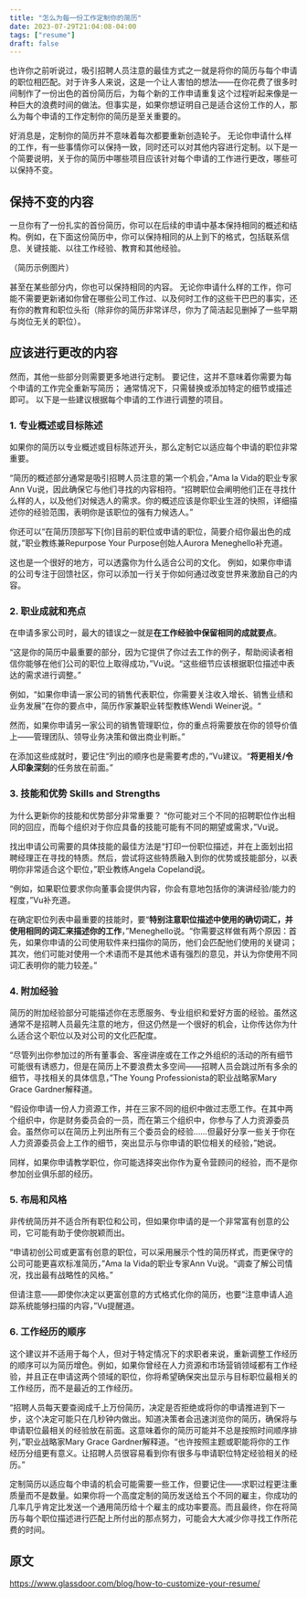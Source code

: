 ```yaml
---
title: "怎么为每一份工作定制你的简历"
date: 2023-07-29T21:04:08-04:00
tags: ["resume"]
draft: false
---
```



也许你之前听说过，吸引招聘人员注意的最佳方式之一就是将你的简历与每个申请的职位相匹配。对于许多人来说，这是一个让人害怕的想法——在你花费了很多时间制作了一份出色的首份简历后，为每个新的工作申请重复这个过程听起来像是一种巨大的浪费时间的做法。但事实是，如果你想证明自己是适合这份工作的人，那么为每个申请的工作定制你的简历是至关重要的。

好消息是，定制你的简历并不意味着每次都要重新创造轮子。
无论你申请什么样的工作，有一些事情你可以保持一致，同时还可以对其他内容进行定制。以下是一个简要说明，关于你的简历中哪些项目应该针对每个申请的工作进行更改，哪些可以保持不变。

## 保持不变的内容 

一旦你有了一份扎实的首份简历，你可以在后续的申请中基本保持相同的概述和结构。例如，在下面这份简历中，你可以保持相同的从上到下的格式，包括联系信息、关键技能、以往工作经验、教育和其他经验。

（简历示例图片）

甚至在某些部分内，你也可以保持相同的内容。
无论你申请什么样的工作，你可能不需要更新诸如你曾在哪些公司工作过、以及何时工作的这些干巴巴的事实，还有你的教育和职位头衔（除非你的简历非常详尽，你为了简洁起见删掉了一些早期与岗位无关的职位）。

## 应该进行更改的内容 

然而，其他一些部分则需要更多地进行定制。
要记住，这并不意味着你需要为每个申请的工作完全重新写简历；
通常情况下，只需替换或添加特定的细节或描述即可。
以下是一些建议根据每个申请的工作进行调整的项目。

### 1. 专业概述或目标陈述 

如果你的简历以专业概述或目标陈述开头，那么定制它以适应每个申请的职位非常重要。

“简历的概述部分通常是吸引招聘人员注意的第一个机会，”Ama la Vida的职业专家Ann Vu说，因此确保它与他们寻找的内容相符。“招聘职位会阐明他们正在寻找什么样的人，以及他们对候选人的需求。你的概述应该是你职业生涯的快照，详细描述你的经验范围，表明你是该职位的强有力候选人。”

你还可以“在简历顶部写下[你]目前的职位或申请的职位，简要介绍你最出色的成就，”职业教练兼Repurpose Your Purpose创始人Aurora Meneghello补充道。

这也是一个很好的地方，可以透露你为什么适合公司的文化。
例如，如果你申请的公司专注于回馈社区，你可以添加一行关于你如何通过改变世界来激励自己的内容。

### 2. 职业成就和亮点 

在申请多家公司时，最大的错误之一就是**在工作经验中保留相同的成就要点**。

“这是你的简历中最重要的部分，因为它提供了你过去工作的例子，帮助阅读者相信你能够在他们公司的职位上取得成功，”Vu说。“这些细节应该根据职位描述中表达的需求进行调整。”

例如，“如果你申请一家公司的销售代表职位，你需要关注收入增长、销售业绩和业务发展”在你的要点中，简历作家兼职业转型教练Wendi Weiner说。“

然而，如果你申请另一家公司的销售管理职位，你的重点将需要放在你的领导价值上——管理团队、领导业务决策和做出商业判断。”

在添加这些成就时，要记住“列出的顺序也是需要考虑的，”Vu建议。“**将更相关/令人印象深刻**的任务放在前面。”

### 3. 技能和优势  Skills and Strengths

为什么更新你的技能和优势部分非常重要？
“你可能对三个不同的招聘职位作出相同的回应，而每个组织对于你应具备的技能可能有不同的期望或需求，”Vu说。

找出申请公司需要的具体技能的最佳方法是“打印一份职位描述，并在上面划出招聘经理正在寻找的特质。然后，尝试将这些特质融入到你的优势或技能部分，以表明你非常适合这个职位，”职业教练Angela Copeland说。

“例如，如果职位要求你向董事会提供内容，你会有意地包括你的演讲经验/能力的程度，”Vu补充道。

在确定职位列表中最重要的技能时，要“**特别注意职位描述中使用的确切词汇，并使用相同的词汇来描述你的工作**，”Meneghello说。“你需要这样做有两个原因：首先，如果你申请的公司使用软件来扫描你的简历，他们会匹配他们使用的关键词；其次，他们可能对使用一个术语而不是其他术语有强烈的意见，并认为你使用不同词汇表明你的能力较差。”

### 4. 附加经验

简历的附加经验部分可能描述你在志愿服务、专业组织和爱好方面的经验。虽然这通常不是招聘人员最先注意的地方，但这仍然是一个很好的机会，让你传达你为什么适合这个职位以及对公司的文化匹配度。

“尽管列出你参加过的所有董事会、客座讲座或在工作之外组织的活动的所有细节可能很有诱惑力，但是在简历上不要浪费太多空间——招聘人员会跳过所有多余的细节，寻找相关的具体信息，”The Young Professionista的职业战略家Mary Grace Gardner解释道。

“假设你申请一份人力资源工作，并在三家不同的组织中做过志愿工作。在其中两个组织中，你是财务委员会的一员，而在第三个组织中，你参与了人力资源委员会。虽然你可以在简历上列出所有三个委员会的经验……但最好分享一些关于你在人力资源委员会上工作的细节，突出显示与你申请的职位相关的经验，”她说。

同样，如果你申请教学职位，你可能选择突出你作为夏令营顾问的经验，而不是你参加创业俱乐部的经历。

### 5. 布局和风格

非传统简历并不适合所有职位和公司，但如果你申请的是一个非常富有创意的公司，它可能有助于使你脱颖而出。

“申请初创公司或更富有创意的职位，可以采用展示个性的简历样式，而更保守的公司可能更喜欢标准简历，”Ama la Vida的职业专家Ann Vu说。“调查了解公司情况，找出最有战略性的风格。”

但请注意——即使你决定以更富创意的方式格式化你的简历，也要“注意申请人追踪系统能够扫描的内容，”Vu提醒道。

### 6. 工作经历的顺序

这个建议并不适用于每个人，但对于特定情况下的求职者来说，重新调整工作经历的顺序可以为简历增色。例如，如果你曾经在人力资源和市场营销领域都有工作经验，并且正在申请这两个领域的职位，你将希望确保突出显示与目标职位最相关的工作经历，而不是最近的工作经历。

“招聘人员每天要查阅成千上万份简历，决定是否拒绝或将你的申请推进到下一步，这个决定可能只在几秒钟内做出。知道决策者会迅速浏览你的简历，确保将与申请职位最相关的经验放在前面。这意味着你的简历可能并不总是按照时间顺序排列，”职业战略家Mary Grace Gardner解释道。“也许按照主题或职能将你的工作经历分组更有意义。让招聘人员很容易看到你有很多与申请职位特定经验相关的经历。”

定制简历以适应每个申请的机会可能需要一些工作，但要记住——求职过程更注重质量而不是数量。如果你将一个高度定制的简历发送给五个不同的雇主，你成功的几率几乎肯定比发送一个通用简历给十个雇主的成功率要高。而且最终，你在将简历与每个职位描述进行匹配上所付出的那点努力，可能会大大减少你寻找工作所花费的时间。

## 原文

https://www.glassdoor.com/blog/how-to-customize-your-resume/
